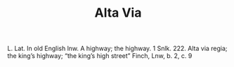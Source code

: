 ---
title: Alta Via
letter: A
permalink: "/definitions/alta-via.html"
body: L. Lat. In old English lnw. A highway; the highway. 1 Snlk. 222. Alta via regia;
  the king’s highway; “the king’s high street” Finch, Lnw, b. 2, c. 9
published_at: '2018-07-07'
source: Black's Law Dictionary
layout: post
---